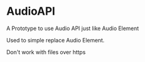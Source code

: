 # AudioAPI

A Prototype to use Audio API just like Audio Element

Used to simple replace Audio Element. 

Don't work with files over https
